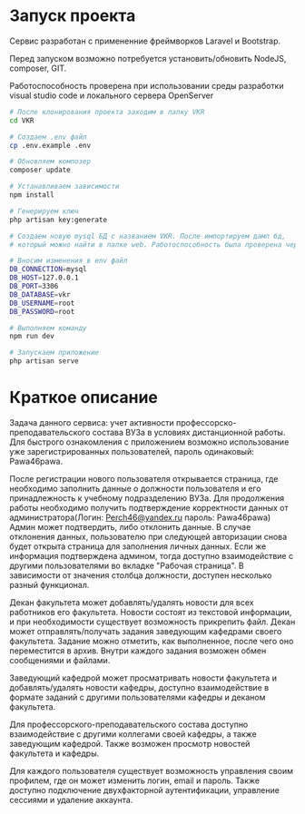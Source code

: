 # Запуск проекта
Сервис разработан с примененние фреймворков Laravel и Bootstrap.

Перед запуском возможно потребуется установить/обновить NodeJS, composer, GIT.

Работоспособность проверена при использовании среды разработки visual studio code и локального сервера OpenServer

```bash
# После клонирования проекта заходим в папку VKR
cd VKR

# Создаем .env файл
cp .env.example .env

# Обновляем композер
composer update

# Устанавливаем зависимости
npm install

# Генерируем ключ
php artisan key:generate

# Создаем новую mysql БД с названием VKR. После импортируем дамп бд, 
# который можно найти в папке web. Работоспособность была проверена через phpMyAdmin

# Вносим изменения в env файл 
DB_CONNECTION=mysql
DB_HOST=127.0.0.1
DB_PORT=3306
DB_DATABASE=vkr
DB_USERNAME=root
DB_PASSWORD=root

# Выполняем команду
npm run dev

# Запускаем приложение
php artisan serve
```
# Краткое описание

Задача данного сервиса: учет активности профессорско-преподавательского состава ВУЗа в условиях дистанционной работы. 
Для быстрого ознакомления с приложением возможно использование уже зарегистрированных пользователей, пароль одинаковый: Pawa46pawa.

После регистрации нового пользователя открывается страница, где необходимо заполнить данные о должности пользователя и его принадлежность к учебному подразделению ВУЗа. Для продолжения работы необходимо получить подтверждение корректности данных от администратора(Логин: Perch46@yandex.ru пароль: Pawa46pawa) Админ может подтвердить, либо отклонить данные. В случае отклонения данных, пользователю при следующей авторизации снова будет открыта страница для заполнения личных данных. Если же информация подтверждена админом, тогда доступно взаимодействие с другими пользователями во вкладке "Рабочая страница". В зависимости от значения столбца должности, доступен несколько разный функционал.

   Декан факультета может добавлять/удалять новости для всех работников его факультета. Новости состоят из текстовой информации, и при необходимости существует возможность прикрепить файл. Декан может отправлять/получать задания заведующим кафедрами своего факультета. Задание можно отметить, как выполненное, после чего оно переместится в архив. Внутри каждого задания возможен обмен сообщениями и файлами.
   
   Заведующий кафедрой может просматривать новости факультета и добавлять/удалять новости кафедры, доступно взаимодействие в формате заданий с другими пользователями кафедры и деканом факультета.
   
   Для профессорского-преподавательского состава доступно взаимодействие с другими коллегами своей кафедры, а также заведующим кафедрой. Также возможен просмотр новостей факультета и кафедры.
   
   Для каждого пользователя существует возможность управления своим профилем, где он может изменить логин, email и пароль. Также доступно подключение двухфакторной аутентификации, управление сессиями и удаление аккаунта.
